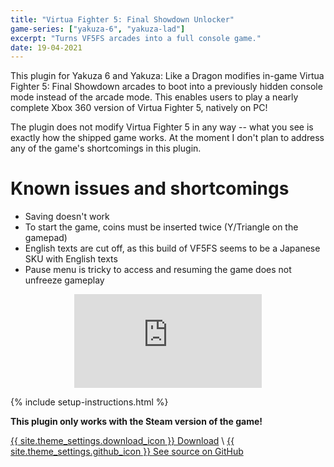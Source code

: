 ```yaml
---
title: "Virtua Fighter 5: Final Showdown Unlocker"
game-series: ["yakuza-6", "yakuza-lad"]
excerpt: "Turns VF5FS arcades into a full console game."
date: 19-04-2021
---
```


This plugin for Yakuza 6 and Yakuza: Like a Dragon modifies in-game Virtua Fighter 5: Final Showdown arcades
to boot into a previously hidden console mode instead of the arcade mode. This enables users to play a nearly
complete Xbox 360 version of Virtua Fighter 5, natively on PC!

The plugin does not modify Virtua Fighter 5 in any way -- what you see is exactly how the shipped game works.
At the moment I don't plan to address any of the game's shortcomings in this plugin.

# Known issues and shortcomings
* Saving doesn't work
* To start the game, coins must be inserted twice (Y/Triangle on the gamepad)
* English texts are cut off, as this build of VF5FS seems to be a Japanese SKU with English texts
* Pause menu is tricky to access and resuming the game does not unfreeze gameplay

<div align="center" class="video-container">
<iframe src="https://www.youtube.com/embed/7oNsZClpZ_E" frameborder="0" allowfullscreen></iframe>
</div>

{% include setup-instructions.html %}

**This plugin only works with the Steam version of the game!**

<a href="https://github.com/CookiePLMonster/VF5FS-Unlocker/releases/latest/download/VF5FS-Unlocker.zip" class="button" role="button">{{ site.theme_settings.download_icon }} Download</a> \\
<a href="https://github.com/CookiePLMonster/VF5FS-Unlocker" class="button github" role="button" target="_blank">{{ site.theme_settings.github_icon }} See source on GitHub</a>